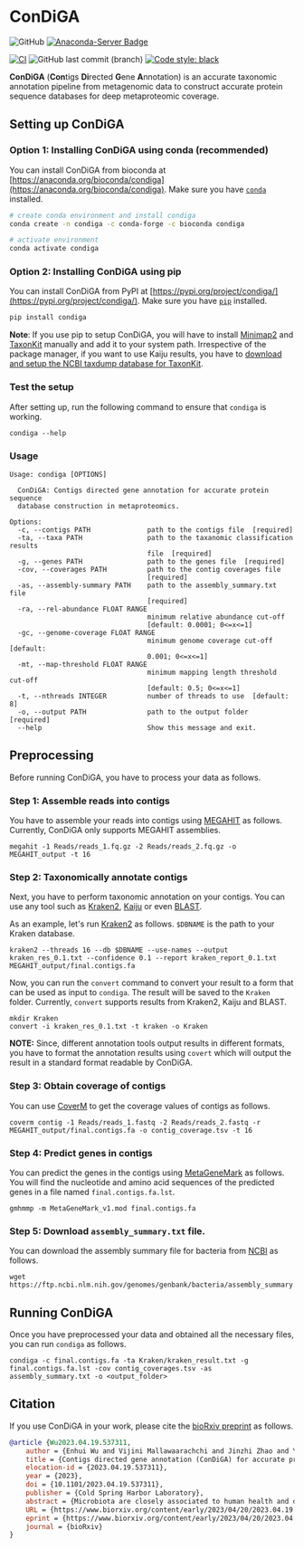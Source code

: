 # ConDiGA

![GitHub](https://img.shields.io/github/license/metagentools/ConDiGA)
[![Anaconda-Server Badge](https://anaconda.org/bioconda/condiga/badges/version.svg)](https://anaconda.org/bioconda/condiga)

[![CI](https://github.com/metagentools/ConDiGA/actions/workflows/testing.yml/badge.svg)](https://github.com/metagentools/ConDiGA/actions/workflows/testing.yml)
![GitHub last commit (branch)](https://img.shields.io/github/last-commit/metagentools/ConDiGA/develop)
[![Code style: black](https://img.shields.io/badge/code%20style-black-000000.svg)](https://github.com/psf/black)


**ConDiGA** (**Con**tigs **Di**rected **G**ene **A**nnotation) is an accurate taxonomic annotation pipeline from metagenomic data to construct accurate protein sequence databases for deep metaproteomic coverage. 

## Setting up ConDiGA

### Option 1: Installing ConDiGA using conda (recommended)

You can install ConDiGA from bioconda at [https://anaconda.org/bioconda/condiga](https://anaconda.org/bioconda/condiga). Make sure you have [`conda`](https://docs.conda.io/en/latest/) installed.

```bash
# create conda environment and install condiga
conda create -n condiga -c conda-forge -c bioconda condiga

# activate environment
conda activate condiga
```

### Option 2: Installing ConDiGA using pip

You can install ConDiGA from PyPI at [https://pypi.org/project/condiga/](https://pypi.org/project/condiga/). Make sure you have [`pip`](https://pip.pypa.io/en/stable/) installed.

```bash
pip install condiga
```

**Note**: If you use pip to setup ConDiGA, you will have to install [Minimap2](https://github.com/lh3/minimap2#install) and [TaxonKit](https://github.com/shenwei356/taxonkit) manually and add it to your system path. Irrespective of the package manager, if you want to use Kaiju results, you have to [download and setup the NCBI taxdump database for TaxonKit](https://bioinf.shenwei.me/taxonkit/download/).

### Test the setup

After setting up, run the following command to ensure that `condiga` is working.

```
condiga --help
```

### Usage

```
Usage: condiga [OPTIONS]

  ConDiGA: Contigs directed gene annotation for accurate protein sequence
  database construction in metaproteomics.

Options:
  -c, --contigs PATH              path to the contigs file  [required]
  -ta, --taxa PATH                path to the taxanomic classification results
                                  file  [required]
  -g, --genes PATH                path to the genes file  [required]
  -cov, --coverages PATH          path to the contig coverages file
                                  [required]
  -as, --assembly-summary PATH    path to the assembly_summary.txt file
                                  [required]
  -ra, --rel-abundance FLOAT RANGE
                                  minimum relative abundance cut-off
                                  [default: 0.0001; 0<=x<=1]
  -gc, --genome-coverage FLOAT RANGE
                                  minimum genome coverage cut-off  [default:
                                  0.001; 0<=x<=1]
  -mt, --map-threshold FLOAT RANGE
                                  minimum mapping length threshold cut-off
                                  [default: 0.5; 0<=x<=1]
  -t, --nthreads INTEGER          number of threads to use  [default: 8]
  -o, --output PATH               path to the output folder  [required]
  --help                          Show this message and exit.
```

## Preprocessing

Before running ConDiGA, you have to process your data as follows.

### Step 1: Assemble reads into contigs

You have to assemble your reads into contigs using [MEGAHIT](https://github.com/voutcn/megahit) as follows. Currently, ConDiGA only supports MEGAHIT assemblies.

```
megahit -1 Reads/reads_1.fq.gz -2 Reads/reads_2.fq.gz -o MEGAHIT_output -t 16
```

### Step 2: Taxonomically annotate contigs

Next, you have to perform taxonomic annotation on your contigs. You can use any tool such as [Kraken2](https://ccb.jhu.edu/software/kraken2/), [Kaiju](https://bioinformatics-centre.github.io/kaiju/) or even [BLAST](https://blast.ncbi.nlm.nih.gov/Blast.cgi).

As an example, let's run [Kraken2](https://ccb.jhu.edu/software/kraken2/) as follows. `$DBNAME` is the path to your Kraken database.

```
kraken2 --threads 16 --db $DBNAME --use-names --output kraken_res_0.1.txt --confidence 0.1 --report kraken_report_0.1.txt MEGAHIT_output/final.contigs.fa
```

Now, you can run the `convert` command to convert your result to a form that can be used as input to `condiga`. The result will be saved to the `Kraken` folder. Currently, `convert` supports results from Kraken2, Kaiju and BLAST.

```
mkdir Kraken
convert -i kraken_res_0.1.txt -t kraken -o Kraken
```

**NOTE:** Since, different annotation tools output results in different formats, you have to format the annotation results using `covert` which will output the result in a standard format readable by ConDiGA.

### Step 3: Obtain coverage of contigs

You can use [CoverM](https://github.com/wwood/CoverM) to get the coverage values of contigs as follows.

```
coverm contig -1 Reads/reads_1.fastq -2 Reads/reads_2.fastq -r MEGAHIT_output/final.contigs.fa -o contig_coverage.tsv -t 16
```

### Step 4: Predict genes in contigs

You can predict the genes in the contigs using [MetaGeneMark](http://exon.gatech.edu/meta_gmhmmp.cgi) as follows. You will find the nucleotide and amino acid sequences of the predicted genes in a file named `final.contigs.fa.lst`.

```
gmhmmp -m MetaGeneMark_v1.mod final.contigs.fa
```

### Step 5: Download `assembly_summary.txt` file.

You can download the assembly summary file for bacteria from [NCBI](https://www.ncbi.nlm.nih.gov/genome/doc/ftpfaq/) as follows.

```
wget https://ftp.ncbi.nlm.nih.gov/genomes/genbank/bacteria/assembly_summary.txt
```

## Running ConDiGA

Once you have preprocessed your data and obtained all the necessary files, you can run `condiga` as follows.

```
condiga -c final.contigs.fa -ta Kraken/kraken_result.txt -g final.contigs.fa.lst -cov contig_coverages.tsv -as assembly_summary.txt -o <output_folder>
```

## Citation

If you use ConDiGA in your work, please cite the [bioRxiv preprint](https://www.biorxiv.org/content/10.1101/2023.04.19.537311v1) as follows.

```bibtex
@article {Wu2023.04.19.537311,
	author = {Enhui Wu and Vijini Mallawaarachchi and Jinzhi Zhao and Yi Yang and Hebin Liu and Xiaoqing Wang and Chengpin Shen and Yu Lin and Liang Qiao},
	title = {Contigs directed gene annotation (ConDiGA) for accurate protein sequence database construction in metaproteomics},
	elocation-id = {2023.04.19.537311},
	year = {2023},
	doi = {10.1101/2023.04.19.537311},
	publisher = {Cold Spring Harbor Laboratory},
	abstract = {Microbiota are closely associated to human health and disease. Metaproteomics can provide a direct means to identify microbial proteins in microbiota for compositional and functional characterization. However, in-depth and accurate metaproteomics is still limited due to the extreme complexity and high diversity of microbiota samples. One of the main challenges is constructing a protein sequence database that best fits the microbiota sample. Herein, we proposed an accurate taxonomic annotation pipeline from metagenomic data for deep metaproteomic coverage, namely contigs directed gene annotation (ConDiGA). We mixed 12 known bacterial species to derive a synthetic microbial community to benchmark metagenomic and metaproteomic pipelines. With the optimized taxonomic annotation strategy by ConDiGA, we built a protein sequence database from the metagenomic data for metaproteomic analysis and identified about 12,000 protein groups, which was very close to the result obtained with the reference proteome protein sequence database of the 12 species. We also demonstrated the practicability of the method in real fecal samples, achieved deep proteome coverage of human gut microbiome, and compared the function and taxonomy of gut microbiota at metagenomic level and metaproteomic level. Our study can tackle the current taxonomic annotation reliability problem in metagenomics-derived protein sequence database for metaproteomics. The unique dataset of metagenomic and the metaproteomic data of the 12 bacterial species is publicly available as a standard benchmarking sample for evaluating various analysis pipelines. The code of ConDiGA is open access at GitHub for the analysis of real microbiota samples.Competing Interest StatementThe authors have declared no competing interest.},
	URL = {https://www.biorxiv.org/content/early/2023/04/20/2023.04.19.537311},
	eprint = {https://www.biorxiv.org/content/early/2023/04/20/2023.04.19.537311.full.pdf},
	journal = {bioRxiv}
}

```